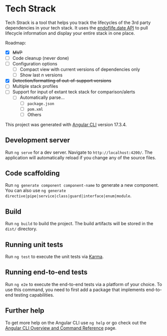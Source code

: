 # Tech Strack

Tech Strack is a tool that helps you track the lifecycles of the 3rd party dependencies in your tech stack. It uses the [endoflife.date API](https://endoflife.date/docs/api) to pull lifecycle information and display your entire stack in one place.

Roadmap:
- [x] ~~MVP~~
- [ ] Code cleanup (never done)
- [ ] Configuration options
  - [ ] Compact view with current versions of dependencies only
  - [ ] Show last $`n`$ versions
- [x] ~~Detection/formatting of out-of-support versions~~
- [ ] Multiple stack profiles
- [ ] Support for input of extant teck stack for comparison/alerts
  - [ ] Automatically parse...
    - [ ] `package.json`
    - [ ] `pom.xml`
    - [ ] Others

This project was generated with [Angular CLI](https://github.com/angular/angular-cli) version 17.3.4.

## Development server

Run `ng serve` for a dev server. Navigate to `http://localhost:4200/`. The application will automatically reload if you change any of the source files.

## Code scaffolding

Run `ng generate component component-name` to generate a new component. You can also use `ng generate directive|pipe|service|class|guard|interface|enum|module`.

## Build

Run `ng build` to build the project. The build artifacts will be stored in the `dist/` directory.

## Running unit tests

Run `ng test` to execute the unit tests via [Karma](https://karma-runner.github.io).

## Running end-to-end tests

Run `ng e2e` to execute the end-to-end tests via a platform of your choice. To use this command, you need to first add a package that implements end-to-end testing capabilities.

## Further help

To get more help on the Angular CLI use `ng help` or go check out the [Angular CLI Overview and Command Reference](https://angular.io/cli) page.

